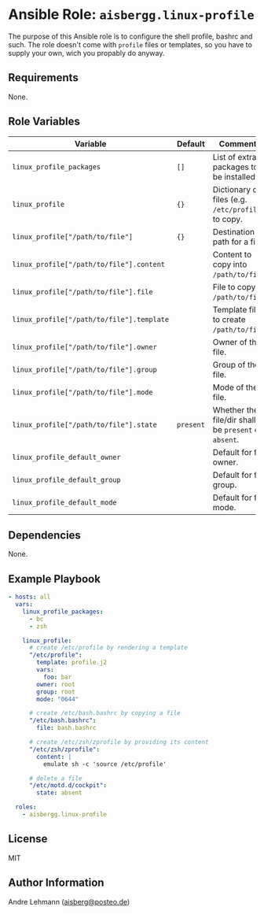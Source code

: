 # Ansible Role: `aisbergg.linux-profile`

The purpose of this Ansible role is to configure the shell profile, bashrc and such. The role doesn't come with `profile` files or templates, so you have to supply your own, wich you propably do anyway.

## Requirements

None.

## Role Variables

| Variable | Default | Comments |
|----------|---------|----------|
| `linux_profile_packages` | `[]` | List of extra packages to be installed. |
| `linux_profile` | `{}` | Dictionary of files (e.g. `/etc/profile`) to copy. |
| `linux_profile["/path/to/file"]` | `{}` | Destination path for a file. |
| `linux_profile["/path/to/file"].content` |  | Content to copy into `/path/to/file`. |
| `linux_profile["/path/to/file"].file` |  | File to copy to `/path/to/file`. |
| `linux_profile["/path/to/file"].template` |  | Template file to create `/path/to/file`. |
| `linux_profile["/path/to/file"].owner` |  | Owner of the file. |
| `linux_profile["/path/to/file"].group` |  | Group of the file. |
| `linux_profile["/path/to/file"].mode` |  | Mode of the file. |
| `linux_profile["/path/to/file"].state` | `present` | Whether the file/dir shall be `present` or `absent`. |
| `linux_profile_default_owner` |  | Default for file owner. |
| `linux_profile_default_group` |  | Default for file group. |
| `linux_profile_default_mode` |  | Default for file mode. |

## Dependencies

None.

## Example Playbook

```yaml
- hosts: all
  vars:
    linux_profile_packages:
      - bc
      - zsh

    linux_profile:
      # create /etc/profile by rendering a template
      "/etc/profile":
        template: profile.j2
        vars:
          foo: bar
        owner: root
        group: root
        mode: "0644"

      # create /etc/bash.bashrc by copying a file
      "/etc/bash.bashrc":
        file: bash.bashrc

      # create /etc/zsh/zprofile by providing its content
      "/etc/zsh/zprofile":
        content: |
          emulate sh -c 'source /etc/profile'

      # delete a file
      "/etc/motd.d/cockpit":
        state: absent

  roles:
    - aisbergg.linux-profile
```

## License

MIT

## Author Information

Andre Lehmann (aisberg@posteo.de)
